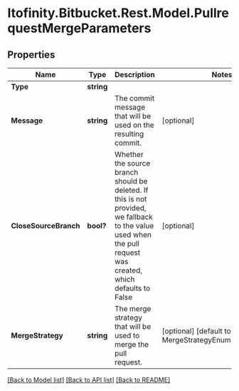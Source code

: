 # Itofinity.Bitbucket.Rest.Model.PullrequestMergeParameters
## Properties

Name | Type | Description | Notes
------------ | ------------- | ------------- | -------------
**Type** | **string** |  | 
**Message** | **string** | The commit message that will be used on the resulting commit. | [optional] 
**CloseSourceBranch** | **bool?** | Whether the source branch should be deleted. If this is not provided, we fallback to the value used when the pull request was created, which defaults to False | [optional] 
**MergeStrategy** | **string** | The merge strategy that will be used to merge the pull request. | [optional] [default to MergeStrategyEnum.Mergecommit]

[[Back to Model list]](../README.md#documentation-for-models) [[Back to API list]](../README.md#documentation-for-api-endpoints) [[Back to README]](../README.md)

